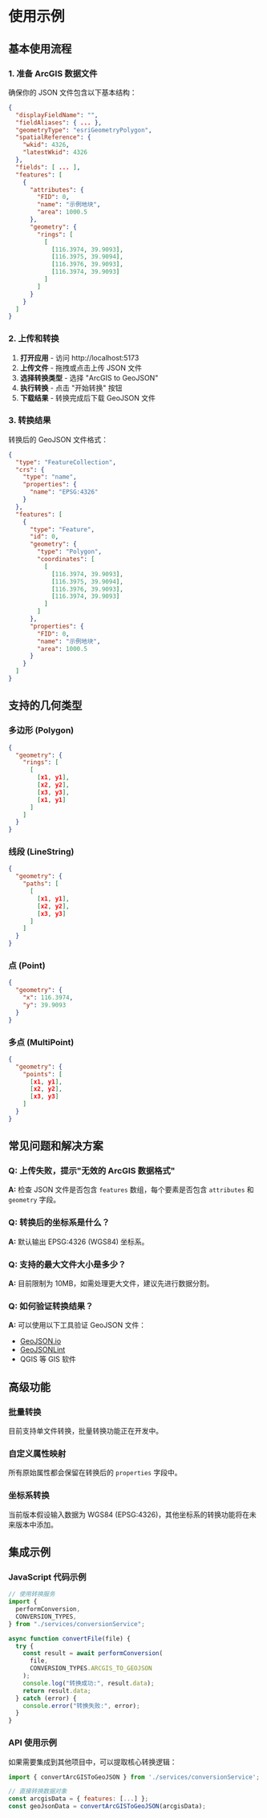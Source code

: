 # 使用示例

## 基本使用流程

### 1. 准备 ArcGIS 数据文件

确保你的 JSON 文件包含以下基本结构：

```json
{
  "displayFieldName": "",
  "fieldAliases": { ... },
  "geometryType": "esriGeometryPolygon",
  "spatialReference": {
    "wkid": 4326,
    "latestWkid": 4326
  },
  "fields": [ ... ],
  "features": [
    {
      "attributes": {
        "FID": 0,
        "name": "示例地块",
        "area": 1000.5
      },
      "geometry": {
        "rings": [
          [
            [116.3974, 39.9093],
            [116.3975, 39.9094],
            [116.3976, 39.9093],
            [116.3974, 39.9093]
          ]
        ]
      }
    }
  ]
}
```

### 2. 上传和转换

1. **打开应用** - 访问 http://localhost:5173
2. **上传文件** - 拖拽或点击上传 JSON 文件
3. **选择转换类型** - 选择 "ArcGIS to GeoJSON"
4. **执行转换** - 点击 "开始转换" 按钮
5. **下载结果** - 转换完成后下载 GeoJSON 文件

### 3. 转换结果

转换后的 GeoJSON 文件格式：

```json
{
  "type": "FeatureCollection",
  "crs": {
    "type": "name",
    "properties": {
      "name": "EPSG:4326"
    }
  },
  "features": [
    {
      "type": "Feature",
      "id": 0,
      "geometry": {
        "type": "Polygon",
        "coordinates": [
          [
            [116.3974, 39.9093],
            [116.3975, 39.9094],
            [116.3976, 39.9093],
            [116.3974, 39.9093]
          ]
        ]
      },
      "properties": {
        "FID": 0,
        "name": "示例地块",
        "area": 1000.5
      }
    }
  ]
}
```

## 支持的几何类型

### 多边形 (Polygon)

```json
{
  "geometry": {
    "rings": [
      [
        [x1, y1],
        [x2, y2],
        [x3, y3],
        [x1, y1]
      ]
    ]
  }
}
```

### 线段 (LineString)

```json
{
  "geometry": {
    "paths": [
      [
        [x1, y1],
        [x2, y2],
        [x3, y3]
      ]
    ]
  }
}
```

### 点 (Point)

```json
{
  "geometry": {
    "x": 116.3974,
    "y": 39.9093
  }
}
```

### 多点 (MultiPoint)

```json
{
  "geometry": {
    "points": [
      [x1, y1],
      [x2, y2],
      [x3, y3]
    ]
  }
}
```

## 常见问题和解决方案

### Q: 上传失败，提示"无效的 ArcGIS 数据格式"

**A:** 检查 JSON 文件是否包含 `features` 数组，每个要素是否包含 `attributes` 和 `geometry` 字段。

### Q: 转换后的坐标系是什么？

**A:** 默认输出 EPSG:4326 (WGS84) 坐标系。

### Q: 支持的最大文件大小是多少？

**A:** 目前限制为 10MB，如需处理更大文件，建议先进行数据分割。

### Q: 如何验证转换结果？

**A:** 可以使用以下工具验证 GeoJSON 文件：

- [GeoJSON.io](http://geojson.io)
- [GeoJSONLint](https://geojsonlint.com)
- QGIS 等 GIS 软件

## 高级功能

### 批量转换

目前支持单文件转换，批量转换功能正在开发中。

### 自定义属性映射

所有原始属性都会保留在转换后的 `properties` 字段中。

### 坐标系转换

当前版本假设输入数据为 WGS84 (EPSG:4326)，其他坐标系的转换功能将在未来版本中添加。

## 集成示例

### JavaScript 代码示例

```javascript
// 使用转换服务
import {
  performConversion,
  CONVERSION_TYPES,
} from "./services/conversionService";

async function convertFile(file) {
  try {
    const result = await performConversion(
      file,
      CONVERSION_TYPES.ARCGIS_TO_GEOJSON
    );
    console.log("转换成功:", result.data);
    return result.data;
  } catch (error) {
    console.error("转换失败:", error);
  }
}
```

### API 使用示例

如果需要集成到其他项目中，可以提取核心转换逻辑：

```javascript
import { convertArcGISToGeoJSON } from './services/conversionService';

// 直接转换数据对象
const arcgisData = { features: [...] };
const geoJsonData = convertArcGISToGeoJSON(arcgisData);
```
